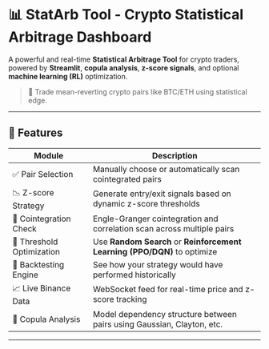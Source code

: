 # 📊 StatArb Tool - Crypto Statistical Arbitrage Dashboard

A powerful and real-time **Statistical Arbitrage Tool** for crypto traders, powered by **Streamlit**, **copula analysis**, **z-score signals**, and optional **machine learning (RL)** optimization.

> 🔁 Trade mean-reverting crypto pairs like BTC/ETH using statistical edge.

---

## 🚀 Features

| Module                         | Description                                                                 |
|-------------------------------|-----------------------------------------------------------------------------|
| ✅ Pair Selection              | Manually choose or automatically scan cointegrated pairs                    |
| 📉 Z-score Strategy           | Generate entry/exit signals based on dynamic z-score thresholds             |
| 🔄 Cointegration Check        | Engle-Granger cointegration and correlation scan across multiple pairs      |
| 🧠 Threshold Optimization     | Use **Random Search** or **Reinforcement Learning (PPO/DQN)** to optimize  |
| 🧪 Backtesting Engine         | See how your strategy would have performed historically                     |
| 📈 Live Binance Data          | WebSocket feed for real-time price and z-score tracking                     |
| 🧮 Copula Analysis            | Model dependency structure between pairs using Gaussian, Clayton, etc.     |

--- 
